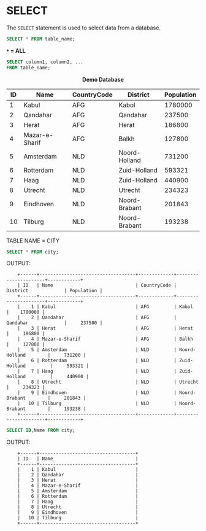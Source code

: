 # SELECT

The `SELECT` statement is used to select data from a database.

```sql
SELECT * FROM table_name;
```

**`*` = ALL**

```sql
SELECT column1, column2, ...
FROM table_name;
```

**<center>Demo Database</center>**

| ID  | Name           | CountryCode | District      | Population |
| --- | -------------- | ----------- | ------------- | ---------- |
| 1   | Kabul          | AFG         | Kabol         | 1780000    |
| 2   | Qandahar       | AFG         | Qandahar      | 237500     |
| 3   | Herat          | AFG         | Herat         | 186800     |
| 4   | Mazar-e-Sharif | AFG         | Balkh         | 127800     |
| 5   | Amsterdam      | NLD         | Noord-Holland | 731200     |
| 6   | Rotterdam      | NLD         | Zuid-Holland  | 593321     |
| 7   | Haag           | NLD         | Zuid-Holland  | 440900     |
| 8   | Utrecht        | NLD         | Utrecht       | 234323     |
| 9   | Eindhoven      | NLD         | Noord-Brabant | 201843     |
| 10  | Tilburg        | NLD         | Noord-Brabant | 193238     |

TABLE NAME = CITY

```sql
SELECT * FROM city;
```

OUTPUT:

        +------+-----------------------------------+-------------+----------------------+------------+
        | ID   | Name                              | CountryCode | District             | Population |
        +------+-----------------------------------+-------------+----------------------+------------+
        |    1 | Kabul                             | AFG         | Kabol                |    1780000 |
        |    2 | Qandahar                          | AFG         | Qandahar             |     237500 |
        |    3 | Herat                             | AFG         | Herat                |     186800 |
        |    4 | Mazar-e-Sharif                    | AFG         | Balkh                |     127800 |
        |    5 | Amsterdam                         | NLD         | Noord-Holland        |     731200 |
        |    6 | Rotterdam                         | NLD         | Zuid-Holland         |     593321 |
        |    7 | Haag                              | NLD         | Zuid-Holland         |     440900 |
        |    8 | Utrecht                           | NLD         | Utrecht              |     234323 |
        |    9 | Eindhoven                         | NLD         | Noord-Brabant        |     201843 |
        |   10 | Tilburg                           | NLD         | Noord-Brabant        |     193238 |
        +------+-----------------------------------+-------------+----------------------+------------+

```sql
SELECT ID,Name FROM city;
```

OUTPUT:

        +------+-----------------------------------+
        | ID   | Name                              |
        +------+-----------------------------------+
        |    1 | Kabul                             |
        |    2 | Qandahar                          |
        |    3 | Herat                             |
        |    4 | Mazar-e-Sharif                    |
        |    5 | Amsterdam                         |
        |    6 | Rotterdam                         |
        |    7 | Haag                              |
        |    8 | Utrecht                           |
        |    9 | Eindhoven                         |
        |   10 | Tilburg                           |
        +------+-----------------------------------+
